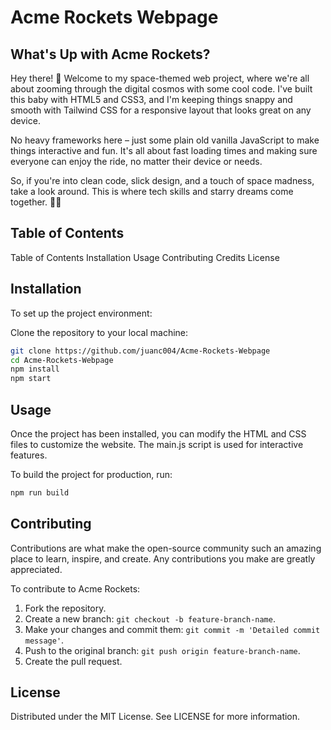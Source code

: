 # Acme Rockets Webpage

## What's Up with Acme Rockets?

Hey there! 👋 Welcome to my space-themed web project, where we're all about zooming through the digital cosmos with some cool code. I've built this baby with HTML5 and CSS3, and I'm keeping things snappy and smooth with Tailwind CSS for a responsive layout that looks great on any device.

No heavy frameworks here – just some plain old vanilla JavaScript to make things interactive and fun. It's all about fast loading times and making sure everyone can enjoy the ride, no matter their device or needs.

So, if you're into clean code, slick design, and a touch of space madness, take a look around. This is where tech skills and starry dreams come together. 🚀✨

## Table of Contents

Table of Contents
Installation
Usage
Contributing
Credits
License

## Installation

To set up the project environment:

Clone the repository to your local machine:

```bash
git clone https://github.com/juanc004/Acme-Rockets-Webpage
cd Acme-Rockets-Webpage
npm install
npm start
```

## Usage

Once the project has been installed, you can modify the HTML and CSS files to customize the website. The main.js script is used for interactive features.

To build the project for production, run:

```bash
npm run build
```

## Contributing

Contributions are what make the open-source community such an amazing place to learn, inspire, and create. Any contributions you make are greatly appreciated.

To contribute to Acme Rockets:

1. Fork the repository.
2. Create a new branch: `git checkout -b feature-branch-name`.
3. Make your changes and commit them: `git commit -m 'Detailed commit message'`.
4. Push to the original branch: `git push origin feature-branch-name`.
5. Create the pull request.

## License

Distributed under the MIT License. See LICENSE for more information.